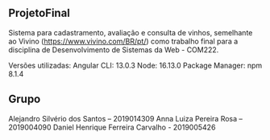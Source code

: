 ## ProjetoFinal
Sistema para cadastramento, avaliação e consulta de vinhos, semelhante ao Vivino (https://www.vivino.com/BR/pt/) como trabalho final para a disciplina de Desenvolvimento de Sistemas da Web - COM222.

Versões utilizadas:
Angular CLI: 13.0.3
Node: 16.13.0
Package Manager: npm 8.1.4

## Grupo
Alejandro Silvério dos Santos – 2019014309
Anna Luiza Pereira Rosa – 2019004090
Daniel Henrique Ferreira Carvalho - 2019005426
